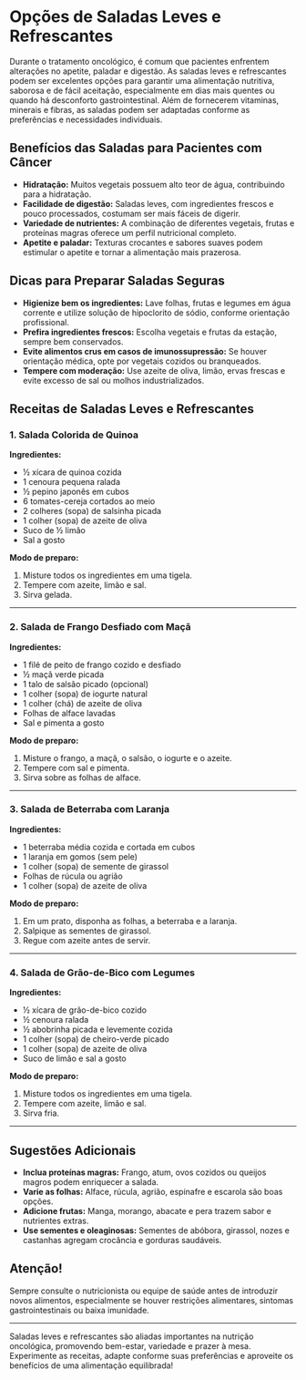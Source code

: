# Opções de Saladas Leves e Refrescantes

Durante o tratamento oncológico, é comum que pacientes enfrentem alterações no apetite, paladar e digestão. As saladas leves e refrescantes podem ser excelentes opções para garantir uma alimentação nutritiva, saborosa e de fácil aceitação, especialmente em dias mais quentes ou quando há desconforto gastrointestinal. Além de fornecerem vitaminas, minerais e fibras, as saladas podem ser adaptadas conforme as preferências e necessidades individuais.

## Benefícios das Saladas para Pacientes com Câncer

- **Hidratação:** Muitos vegetais possuem alto teor de água, contribuindo para a hidratação.
- **Facilidade de digestão:** Saladas leves, com ingredientes frescos e pouco processados, costumam ser mais fáceis de digerir.
- **Variedade de nutrientes:** A combinação de diferentes vegetais, frutas e proteínas magras oferece um perfil nutricional completo.
- **Apetite e paladar:** Texturas crocantes e sabores suaves podem estimular o apetite e tornar a alimentação mais prazerosa.

## Dicas para Preparar Saladas Seguras

- **Higienize bem os ingredientes:** Lave folhas, frutas e legumes em água corrente e utilize solução de hipoclorito de sódio, conforme orientação profissional.
- **Prefira ingredientes frescos:** Escolha vegetais e frutas da estação, sempre bem conservados.
- **Evite alimentos crus em casos de imunossupressão:** Se houver orientação médica, opte por vegetais cozidos ou branqueados.
- **Tempere com moderação:** Use azeite de oliva, limão, ervas frescas e evite excesso de sal ou molhos industrializados.

## Receitas de Saladas Leves e Refrescantes

### 1. Salada Colorida de Quinoa

**Ingredientes:**
- ½ xícara de quinoa cozida
- 1 cenoura pequena ralada
- ½ pepino japonês em cubos
- 6 tomates-cereja cortados ao meio
- 2 colheres (sopa) de salsinha picada
- 1 colher (sopa) de azeite de oliva
- Suco de ½ limão
- Sal a gosto

**Modo de preparo:**
1. Misture todos os ingredientes em uma tigela.
2. Tempere com azeite, limão e sal.
3. Sirva gelada.

---

### 2. Salada de Frango Desfiado com Maçã

**Ingredientes:**
- 1 filé de peito de frango cozido e desfiado
- ½ maçã verde picada
- 1 talo de salsão picado (opcional)
- 1 colher (sopa) de iogurte natural
- 1 colher (chá) de azeite de oliva
- Folhas de alface lavadas
- Sal e pimenta a gosto

**Modo de preparo:**
1. Misture o frango, a maçã, o salsão, o iogurte e o azeite.
2. Tempere com sal e pimenta.
3. Sirva sobre as folhas de alface.

---

### 3. Salada de Beterraba com Laranja

**Ingredientes:**
- 1 beterraba média cozida e cortada em cubos
- 1 laranja em gomos (sem pele)
- 1 colher (sopa) de semente de girassol
- Folhas de rúcula ou agrião
- 1 colher (sopa) de azeite de oliva

**Modo de preparo:**
1. Em um prato, disponha as folhas, a beterraba e a laranja.
2. Salpique as sementes de girassol.
3. Regue com azeite antes de servir.

---

### 4. Salada de Grão-de-Bico com Legumes

**Ingredientes:**
- ½ xícara de grão-de-bico cozido
- ½ cenoura ralada
- ½ abobrinha picada e levemente cozida
- 1 colher (sopa) de cheiro-verde picado
- 1 colher (sopa) de azeite de oliva
- Suco de limão e sal a gosto

**Modo de preparo:**
1. Misture todos os ingredientes em uma tigela.
2. Tempere com azeite, limão e sal.
3. Sirva fria.

---

## Sugestões Adicionais

- **Inclua proteínas magras:** Frango, atum, ovos cozidos ou queijos magros podem enriquecer a salada.
- **Varie as folhas:** Alface, rúcula, agrião, espinafre e escarola são boas opções.
- **Adicione frutas:** Manga, morango, abacate e pera trazem sabor e nutrientes extras.
- **Use sementes e oleaginosas:** Sementes de abóbora, girassol, nozes e castanhas agregam crocância e gorduras saudáveis.

## Atenção!

Sempre consulte o nutricionista ou equipe de saúde antes de introduzir novos alimentos, especialmente se houver restrições alimentares, sintomas gastrointestinais ou baixa imunidade.

---

Saladas leves e refrescantes são aliadas importantes na nutrição oncológica, promovendo bem-estar, variedade e prazer à mesa. Experimente as receitas, adapte conforme suas preferências e aproveite os benefícios de uma alimentação equilibrada!